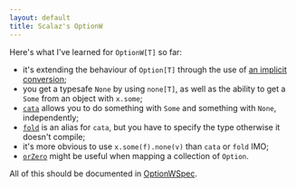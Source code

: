 ```yaml
---
layout: default
title: Scalaz's OptionW
---
```

Here's what I've learned for `OptionW[T]` so far:

* it's extending the behaviour of `Option[T]` through the use of [an implicit conversion](http://scalaz.github.com/scalaz/scalaz-2.9.1-6.0.4/doc.sxr/scalaz/OptionW.scala.html#40773);
* you get a typesafe `None` by using `none[T]`, as well as the ability to get a `Some` from an object with `x.some`;
* [`cata`](http://scalaz.github.com/scalaz/scalaz-2.9.1-6.0.4/doc.sxr/scalaz/OptionW.scala.html#43999) allows you to do something with `Some` and something with `None`, independently;
* [`fold`](http://scalaz.github.com/scalaz/scalaz-2.9.1-6.0.4/doc.sxr/scalaz/OptionW.scala.html#44002) is an alias for `cata`, but you have to specify the type otherwise it doesn't compile;
* it's more obvious to use `x.some(f).none(v)` than `cata` or `fold` IMO;
* [`orZero`](http://scalaz.github.com/scalaz/scalaz-2.9.1-6.0.4/doc.sxr/scalaz/OptionW.scala.html#44019) might be useful when mapping a collection of `Option`.

All of this should be documented in [OptionWSpec](https://github.com/mattdenner/scala-playground/blob/master/src/test/scala/com/denner/scalaz/OptionWSpec.scala).
